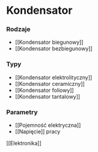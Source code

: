 # Kondensator
### Rodzaje
- [[Kondensator biegunowy]]
- [[Kondensator bezbiegunowy]]

### Typy
- [[Kondensator elektrolityczny]]
- [[Kondensator ceramiczny]]
- [[Kondensator foliowy]]
- [[Kondensator tantalowy]]

### Parametry
- [[Pojemność elektryczna]]
- [[Napięcie]] pracy

[[Elektronika]]